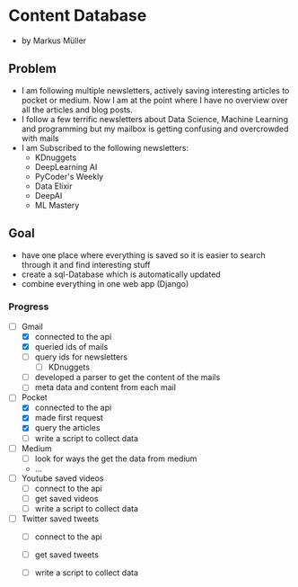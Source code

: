 # Content Database
- by Markus Müller

## Problem
- I am following multiple newsletters, actively saving interesting articles to pocket or medium. Now I am at the point where I have no overview over all the articles and blog posts.
- I follow a few terrific newsletters about Data Science, Machine Learning and programming but my mailbox is getting confusing and overcrowded with mails
- I am Subscribed to the following newsletters:
    - KDnuggets
    - DeepLearning AI
    - PyCoder's Weekly
    - Data Elixir
    - DeepAI
    - ML Mastery

## Goal
- have one place where everything is saved so it is easier to search through it and find interesting stuff
- create a sql-Database which is automatically updated 
- combine everything in one web app (Django)

### Progress
- [ ] Gmail
    - [x] connected to the api
    - [x] queried ids of mails
    - [ ] query ids for newsletters
        - [ ] KDnuggets
    - [ ] developed a parser to get the content of the mails 
    - [ ] meta data and content from each mail 
- [ ] Pocket
    - [x] connected to the api
    - [x] made first request
    - [x] query the articles 
    - [ ] write a script to collect data 
- [ ] Medium
    - [ ] look for ways the get the data from medium
    - ...
- [ ] Youtube saved videos
    - [ ] connect to the api
    - [ ] get saved videos
    - [ ] write a script to collect data
- [ ] Twitter saved tweets
    - [ ] connect to the api
    - [ ] get saved tweets
    - [ ] write a script to collect data

